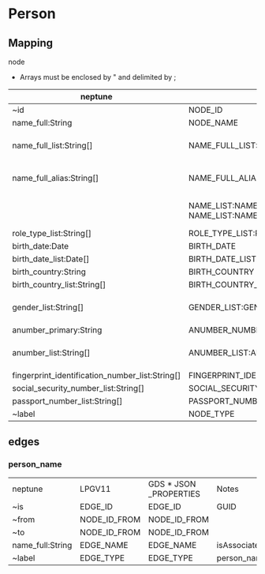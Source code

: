 # Person

## Mapping

node

*   Arrays must be enclosed by " and delimited by ;

| neptune | LPG V11 | GDS \* JSON NODE\_PROPERTIES | Notes |
| --- | --- | --- | --- |
| ~id | NODE\_ID | NODE\_ID | GUID |
| name\_full:String | NODE\_NAME | NODE\_NAME |   |
| name\_full\_list:String\[\] | NAME\_FULL\_LIST:NAME\_FULL, NAME\_FULL\_LIST:COUNT | NAME\_FULL\_LIST:NAME\_FULL, NAME\_FULL\_LIST:COUNT | MVP not planning to implement COUNT for neptune due to array complexity |
| name\_full\_alias:String\[\] | NAME\_FULL\_ALIAS\_LIST:NAME\_FULL, NAME\_FULL\_ALIAS\_LIST:NAME\_TYPE | NAME\_FULL\_ALIAS\_LIST:NAME\_FULL, NAME\_FULL\_ALIAS\_LIST:NAME\_TYPE | MVP not planning to implement NAME\_TYPE for neptune due to array complexity |
|   | NAME\_LIST:NAME\_FIRST, NAME\_LIST:NAME\_MIDDLE, NAME\_LIST:NAME\_LAST, NAME\_LIST:NAME\_TYPE | NAME\_LIST:NAME\_FIRST, NAME\_LIST:NAME\_MIDDLE, NAME\_LIST:NAME\_LAST, NAME\_LIST:NAME\_TYPE | MVP not planning to implement NAME\_LIST all names will be NAME\_FULL  |
| role\_type\_list:String\[\] | ROLE\_TYPE\_LIST:ROLE\_TYPE, ROLE\_TYPE\_LIST:ROLE\_COUNT | ROLE\_TYPE\_LIST:ROLE\_TYPE, ROLE\_TYPE\_LIST:ROLE\_COUNT | ROLE\_TYPE\_LIST:ROLE\_COUNT |
| birth\_date:Date | BIRTH\_DATE | BIRTH\_DATE |   |
| birth\_date\_list:Date\[\] | BIRTH\_DATE\_LIST | BIRTH\_DATE\_LIST |   |
| birth\_country:String | BIRTH\_COUNTRY | BIRTH\_COUNTRY |   |
| birth\_country\_list:String\[\] | BIRTH\_COUNTRY\_LIST | BIRTH\_COUNTRY\_LIST |   |
| gender\_list:String\[\] | GENDER\_LIST:GENDER,GENDER\_LIST:COUNT | GENDER\_LIST:GENDER,GENDER\_LIST:COUNT | MVP not planning to implement COUNT for neptune due to array complexity |
| anumber\_primary:String | ANUMBER\_NUMBER\_PRIMARY | ANUMBER\_NUMBER\_PRIMARY |   |
| anumber\_list:String\[\] | ANUMBER\_LIST:ANUMBER | ANUMBER\_LIST:ANUMBER | MVP not planning to implement IS\_PRIMARY for neptune due to array complexity |
| fingerprint\_identification\_number\_list:String\[\] | FINGERPRINT\_IDENTIFICATION\_NUMBER\_LIST:FINGERPRINT\_IDENTIFICATION\_NUMBER | FINGERPRINT\_IDENTIFICATION\_NUMBER\_LIST:FINGERPRINT\_IDENTIFICATION\_NUMBER |   |
| social\_security\_number\_list:String\[\] | SOCIAL\_SECURITY\_NUMBER\_LIST:SOCIAL\_SECURITY\_NUMBER | SOCIAL\_SECURITY\_NUMBER\_LIST:SOCIAL\_SECURITY\_NUMBER |   |
| passport\_number\_list:String\[\] | PASSPORT\_NUMBER\_LIST:PASSPORT\_NUMBER | PASSPORT\_NUMBER\_LIST:PASSPORT\_NUMBER |   |
| ~label | NODE\_TYPE | NODE\_TYPE | person, recall, precision |

## edges

### person\_name

<table><tbody><tr><td>neptune</td><td>LPGV11</td><td>GDS * JSON _PROPERTIES</td><td>Notes</td></tr><tr><td>~is</td><td>EDGE_ID</td><td>EDGE_ID</td><td>GUID</td></tr><tr><td>~from</td><td>NODE_ID_FROM</td><td>NODE_ID_FROM</td><td>&nbsp;</td></tr><tr><td>~to</td><td>NODE_ID_FROM</td><td>NODE_ID_FROM</td><td>&nbsp;</td></tr><tr><td>name_full:String</td><td>EDGE_NAME</td><td>EDGE_NAME</td><td>isAssociatedWithName</td></tr><tr><td>~label</td><td>EDGE_TYPE</td><td>EDGE_TYPE</td><td>person_name</td></tr></tbody></table>